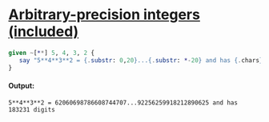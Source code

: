 [1]: https://rosettacode.org/wiki/Arbitrary-precision_integers_(included)

# [Arbitrary-precision integers (included)][1]

```raku
given ~[**] 5, 4, 3, 2 {
   say "5**4**3**2 = {.substr: 0,20}...{.substr: *-20} and has {.chars} digits";
}
```

#### Output:
```
5**4**3**2 = 62060698786608744707...92256259918212890625 and has 183231 digits
```